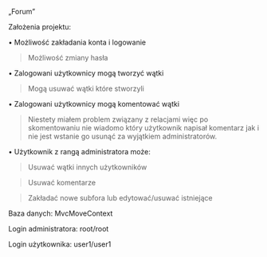 „Forum”

Założenia projektu:

•	Możliwość zakładania konta i logowanie

>	Możliwość zmiany hasła


•	Zalogowani użytkownicy mogą tworzyć wątki

>	Mogą usuwać wątki które stworzyli


•	Zalogowani użytkownicy mogą komentować wątki

>	Niestety miałem problem związany z relacjami więc po skomentowaniu nie wiadomo który użytkownik napisał komentarz jak i nie jest wstanie go usunąć za wyjątkiem administratorów.


•	Użytkownik z rangą administratora może:

>	Usuwać wątki innych użytkowników

>	Usuwać komentarze

> Zakładać nowe subfora lub edytować/usuwać istniejące




Baza danych: MvcMoveContext

Login administratora: root/root

Login użytkownika: user1/user1

